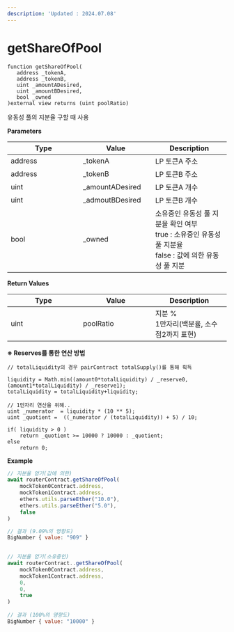 ```yaml
---
description: 'Updated : 2024.07.08'
---
```


# getShareOfPool



```solidity
function getShareOfPool( 
   address _tokenA, 
   address _tokenB, 
   uint _amountADesired, 
   uint _amountBDesired, 
   bool _owned
)external view returns (uint poolRatio)
```



유동성 풀의 지분율 구할 때 사용



**Parameters**

<table><thead><tr><th width="150">Type</th><th width="150">Value</th><th>Description</th></tr></thead><tbody><tr><td>address</td><td>_tokenA</td><td>LP 토큰A 주소</td></tr><tr><td>address</td><td>_tokenB</td><td>LP 토큰B 주소</td></tr><tr><td>uint</td><td>_amountADesired</td><td>LP 토큰A 개수</td></tr><tr><td>uint</td><td>_admoutBDesired</td><td>LP 토큰B 개수 </td></tr><tr><td>bool</td><td>_owned</td><td>소유중인 유동성 풀 지분율 확인 여부<br>true : 소유중인 유동성 풀 지분율<br>false : 값에 의한 유동성 풀 지분</td></tr></tbody></table>



**Return Values**

<table><thead><tr><th width="150">Type</th><th width="150">Value</th><th>Description</th></tr></thead><tbody><tr><td>uint</td><td>poolRatio</td><td>지분 %<br>1만자리(백분율, 소수점2까지 표현)</td></tr></tbody></table>



**※ Reserves를 통한 연산 방법**

```solidity
// totalLiquidity의 경우 pairContract totalSupply()를 통해 획득

liquidity = Math.min((amount0*totalLiquidity) / _reserve0, (amount1*totalLiquidity) / _reserve1);
totalLiquidity = totalLiquidity+liquidity;

// 1만자리 연산을 위해..
uint _numerator  = liquidity * (10 ** 5);
uint _quotient =  ((_numerator / (totalLiquidity)) + 5) / 10;

if( liquidity > 0 )
    return _quotient >= 10000 ? 10000 : _quotient;
else
    return 0;
```



**Example**

```javascript
// 지분율 얻기(값에 의한)
await routerContract.getShareOfPool(
    mockToken0Contract.address, 
    mockToken1Contract.address, 
    ethers.utils.parseEther("10.0"), 
    ethers.utils.parseEther("5.0"),
    false
)

// 결과 (9.09%의 영향도)
BigNumber { value: "909" }

    
// 지분율 얻기(소유중인)
await routerContract..getShareOfPool(
    mockToken0Contract.address,
    mockToken1Contract.address,
    0,
    0,
    true
)
    
// 결과 (100%의 영향도)
BigNumber { value: "10000" }
```



